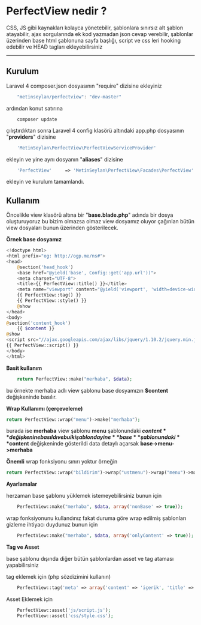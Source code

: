 PerfectView nedir ?
=====================


CSS, JS gibi kaynakları kolayca yönetebilir, şablonlara sınırsız alt şablon atayabilir, ajax sorgularında ek kod yazmadan json cevap verebilir, şablonlar üzerinden base html şablonuna sayfa başlığı, script ve css leri hooking edebilir ve HEAD tagları ekleyebilirsiniz

----------


Kurulum
---------
Laravel 4 composer.json dosyasının "require" dizisine ekleyiniz
```js
    "metinseylan/perfectview": "dev-master"
```
ardından konut satırına
```composer
    composer update
```
çılıştırdıktan sonra Laravel 4 config klasörü altındaki app.php dosyasının "**providers**" dizisine
```php
    'MetinSeylan\PerfectView\PerfectViewServiceProvider'
```
ekleyin ve yine aynı dosyanın "**aliases**" dizisine
```php
    'PerfectView'     => 'MetinSeylan\PerfectView\Facades\PerfectView'
```
ekleyin ve kurulum tamamlandı.


Kullanım
---------

Öncelikle view klasörü altına bir "**base.blade.php**" adında bir dosya oluşturuyoruz bu bizim olmazsa olmaz view dosyamız oluyor çağırılan bütün view dosyaları bunun üzerinden gösterilecek.

**Örnek base dosyamız**

```php
<!doctype html>
<html prefix="og: http://ogp.me/ns#">
<head>
    @section('head_hook')
    <base href="@yield('base', Config::get('app.url'))">
    <meta charset="UTF-8">
    <title>{{ PerfectView::title() }}</title>
    <meta name="viewport" content="@yield('viewport', 'width=device-width, initial-scale=1')">
    {{ PerfectView::tag() }}
    {{ PerfectView::style() }}
    @show
</head>
<body>
@section('content_hook')
    {{ $content }}
@show
<script src="//ajax.googleapis.com/ajax/libs/jquery/1.10.2/jquery.min.js"></script>
{{ PerfectView::script() }} 
</body>
</html>
```

**Basit kullanım**

```php
    return PerfectView::make("merhaba", $data);
```
bu örnekte merhaba adlı view şablonu base dosyamızın **$content** değişkeninde basılır.

**Wrap Kullanımı (çerçeveleme)**

```php
return PerfectView::wrap("menu")->make("merhaba");
```
burada ise **merhaba** view şablonu **menu** şablonundaki **$content** değişkenine basıldı ve bu iki şablonda yine **base** şablonundaki **$content** değişkeninde gösterildi
data detaylı açarsak **base->menu->merhaba**

**Önemli**
wrap fonksiyonu sınırı yoktur örneğin
```php
return PerfectView::wrap("bildirim")->wrap("ustmenu")->wrap("menu")->make("merhaba");
```

**Ayarlamalar**

herzaman base şablonu yüklemek istemeyebilirsiniz bunun için

```php
    PerfectView::make("merhaba", $data, array('nonBase' => true));
```

wrap fonksiyonunu kullandınız fakat duruma göre wrap edilmiş şablonları gizleme ihtiyacı duydunuz bunun için
```php
    PerfectView::make("merhaba", $data, array('onlyContent' => true));
```

**Tag ve Asset**

base şablonu dışında diğer bütün şablonlardan asset ve tag ataması yapabilirsiniz

tag eklemek için (php sözdizimini kullanın)
```php
    PerfectView::tag('meta' => array('content' => 'içerik', 'title' => 'mesela'));
```
Asset Eklemek için
```php
    PerfectView::asset('js/script.js');
    PerfectView::asset('css/style.css');
```
